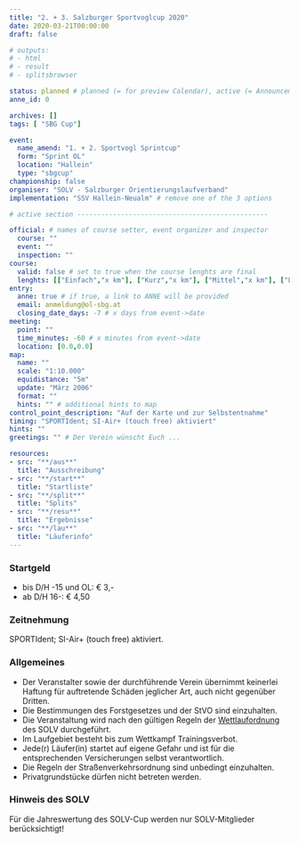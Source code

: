 ```yaml
---
title: "2. + 3. Salzburger Sportvoglcup 2020"
date: 2020-03-21T00:00:00
draft: false

# outputs:
# - html
# - result
# - splitsbrowser

status: planned # planned (= for preview Calendar), active (= Announcement...), done (=Results...), canceled (for canceled events)
anne_id: 0

archives: []
tags: [ "SBG Cup"]

event:
  name_amend: "1. + 2. Sportvogl Sprintcup"
  form: "Sprint OL"
  location: "Hallein"
  type: "sbgcup"
championship: false
organiser: "SOLV - Salzburger Orientierungslaufverband"
implementation: "SSV Hallein-Neualm" # remove one of the 3 options

# active section ------------------------------------------------

official: # names of course setter, event organizer and inspector
  course: ""
  event: ""
  inspection: ""
course:
  valid: false # set to true when the course lenghts are final
  lenghts: [["Einfach","x km"], ["Kurz","x km"], ["Mittel","x km"], ["Lang","x km"]]
entry:
  anne: true # if true, a link to ANNE will be provided
  email: anmeldung@ol-sbg.at
  closing_date_days: -7 # x days from event->date
meeting:
  point: ""
  time_minutes: -60 # x minutes from event->date
  location: [0.0,0.0]
map:
  name: ""
  scale: "1:10.000"
  equidistance: "5m"
  update: "März 2006"
  format: ""
  hints: "" # additional hints to map
control_point_description: "Auf der Karte und zur Selbstentnahme"
timing: "SPORTIdent; SI-Air+ (touch free) aktiviert"
hints: ""
greetings: "" # Der Verein wünscht Euch ...

resources:
- src: "**/aus**"
  title: "Ausschreibung"
- src: "**/start**"
  title: "Startliste"
- src: "**/split**"
  title: "Splits"
- src: "**/resu**"
  title: "Ergebnisse"
- src: "**/lau**"
  title: "Läuferinfo"
---
```


### Startgeld

- bis D/H -15 und OL: € 3,-
- ab D/H 16-: € 4,50

### Zeitnehmung

SPORTIdent; SI-Air+ (touch free) aktiviert.

### Allgemeines

- Der Veranstalter sowie der durchführende Verein übernimmt keinerlei Haftung für auftretende Schäden jeglicher Art, auch nicht gegenüber Dritten.
- Die Bestimmungen des Forstgesetzes und der StVO sind einzuhalten.
- Die Veranstaltung wird nach den gültigen Regeln der [Wettlaufordnung](../../wettlaufordnung) des SOLV durchgeführt.
- Im Laufgebiet besteht bis zum Wettkampf Trainingsverbot.
- Jede\(r) Läufer(in) startet auf eigene Gefahr und ist für die entsprechenden Versicherungen selbst verantwortlich.
- Die Regeln der Straßenverkehrsordnung sind unbedingt einzuhalten.
- Privatgrundstücke dürfen nicht betreten werden.

### Hinweis des SOLV

Für die Jahreswertung des SOLV-Cup werden nur SOLV-Mitglieder berücksichtigt!

